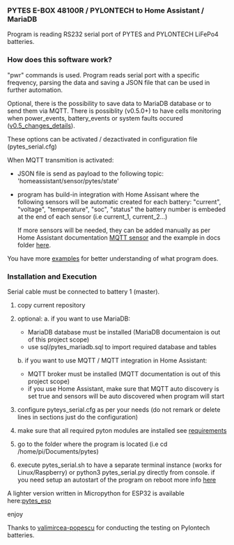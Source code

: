 ### PYTES E-BOX 48100R / PYLONTECH to Home Assistant / MariaDB 
Program is reading RS232 serial port of PYTES and PYLONTECH LiFePo4 batteries.
 
### How does this software work?
 "pwr" commands is used.
Program reads serial port with a specific freqvency, parsing the data and saving a JSON file that can be used in further automation. 

Optional, there is the possibility to save data to MariaDB database or to send them via MQTT.
There is possiblity (v0.5.0+) to have cells monitoring when power_events, battery_events or system faults occured ([v0.5_changes_details](/docs/v0.5_changes_details.txt)).

These options can be activated / dezactivated in configuration file (pytes_serial.cfg)

When MQTT transmition is activated:
- JSON file is send as payload to the following topic: 'homeassistant/sensor/pytes/state'
- program has build-in integration with Home Assisant where the following sensors will be automatic created for each battery:
  "current", "voltage", "temperature", "soc", "status"
   the battery number is embeded at the end of each sensor (i.e current_1, current_2...) 
  
  If more sensors will be needed, they can be added manually as per Home Assistant documentation [MQTT sensor](https://www.home-assistant.io/integrations/sensor.mqtt/)
  and the example in docs folder [here](/docs/home_assistant_add_sensor.txt).

You have more [examples](/examples) for better understanding of what program does.

### Installation and Execution
Serial cable must be connected to battery 1 (master).
1. copy current repository 
2. optional:
   a. if you want to use MariaDB:
      - MariaDB database must be installed (MariaDB documentaion is out of this project scope)
      - use sql/pytes_mariadb.sql to import required database and tables
      
   b. if you want to use MQTT / MQTT integration in Home Assistant:
    - MQTT broker must be installed (MQTT documentation is out of this project scope)
    - if you use Home Assistant, make sure that MQTT auto discovery is set true and sensors will be auto discovered when program will start

3. configure pyteys_serial.cfg as per your needs (do not remark or delete lines in sections just do the configuration)
4. make sure that all required pyton modules are installed see [requirements](/REQUIREMENTS.md)
5. go to the folder where the program is located (i.e cd /home/pi/Documents/pytes)
6. execute pytes_serial.sh to have a separate terminal instance (works for Linux/Raspberry) or python3 pytes_serial.py directly from console.
   if you need setup an autostart of the program on reboot more info [here](/examples/setup_autostart.txt) 

A lighter version written in Micropython for ESP32 is available here:[pytes_esp](https://github.com/chinezbrun/pytes_esp)

enjoy

Thanks to [valimircea-popescu](https://github.com/valimircea-popescu) for conducting the testing on Pylontech batteries.
